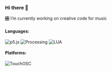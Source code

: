 ### Hi there 👋

🎛️  I’m currently working on creative code for music 

#### Languages: 
![p5.js](https://img.shields.io/badge/-p5.js-000?&logo=p5.js)
![Processing](https://img.shields.io/badge/-Processing-000?&logo=Processing-Foundation)
![LUA](https://img.shields.io/badge/-LUA-000?&logo=LUA)

#### Platforms: 
![TouchOSC](https://img.shields.io/badge/-TouchOSC-gray?&link=https://hexler.net/)
